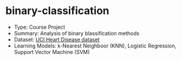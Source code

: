 # binary-classification

- Type: Course Project
- Summary: Analysis of binary blassification methods
- Dataset: [UCI Heart Disease dataset](https://archive.ics.uci.edu/dataset/45/heart+disease)
- Learning Models: k-Nearest Neighboor (KNN), Logistic Regression, Support Vector Machine (SVM)
